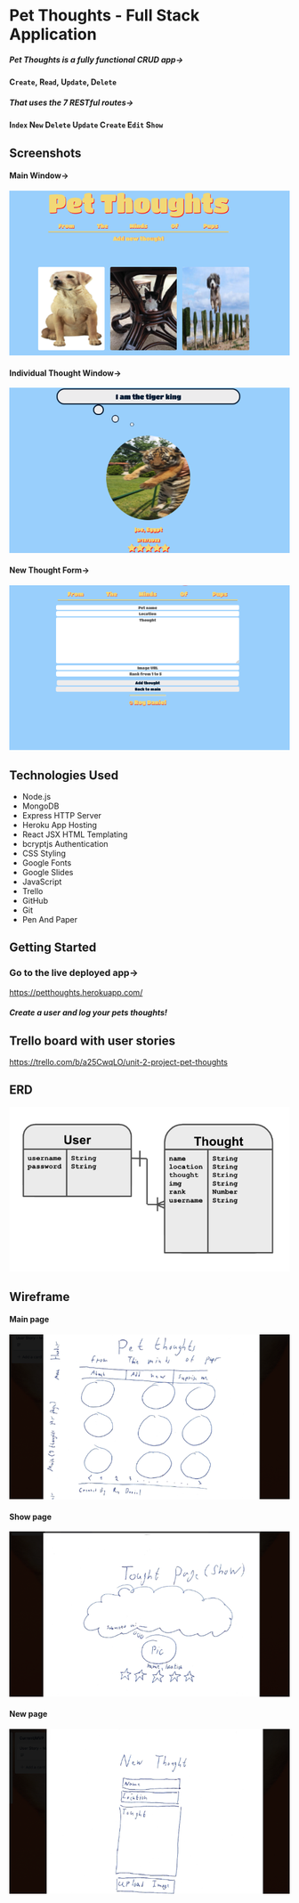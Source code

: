 # Pet Thoughts - Full Stack Application
##### Pet Thoughts is a fully functional CRUD app->
#### C`reate`, R`ead`, U`pdate`, D`elete`
##### That uses the 7 RESTful routes->
#### I`ndex` N`ew` D`elete` U`pdate` C`reate` E`dit` S`how`

## Screenshots
#### Main Window->
![Main-Page-Screenshot](/public/assets/ScreenshoMain.png)
#### Individual Thought Window->
![Show-Page-Screenshot](/public/assets/ScreenshotShow.png)
#### New Thought Form->
![New-Page-Screenshot](/public/assets/ScreenshotNew.png)

## Technologies Used
- Node.js
- MongoDB
- Express HTTP Server
- Heroku App Hosting
- React JSX HTML Templating
- bcryptjs Authentication
- CSS Styling
- Google Fonts
- Google Slides
- JavaScript
- Trello
- GitHub
- Git
- Pen And Paper

## Getting Started
### Go to the live deployed app->
https://petthoughts.herokuapp.com/
##### Create a user and log your pets thoughts!

## Trello board with user stories
https://trello.com/b/a25CwqLO/unit-2-project-pet-thoughts

## ERD
![ERD](/public/assets/ERD.png)

## Wireframe
#### Main page
![IndexView](/public/assets/WireframeIndexView.png)
#### Show page
![ShowView](/public/assets/WireframeShowView.png)
#### New page
![NewView](/public/assets/WireframeNewView.png) 